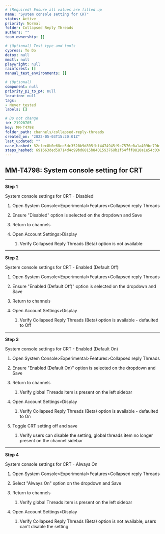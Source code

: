 ```yaml
---
# (Required) Ensure all values are filled up
name: "System console setting for CRT"
status: Active
priority: Normal
folder: Collapsed Reply Threads
authors: ""
team_ownership: []

# (Optional) Test type and tools
cypress: To Do
detox: null
mmctl: null
playwright: null
rainforest: []
manual_test_environments: []

# (Optional)
component: null
priority_p1_to_p4: null
location: null
tags: 
- Never tested
labels: []

# Do not change
id: 21920705
key: MM-T4798
folder_path: channels/collapsed-reply-threads
created_on: "2022-05-03T15:20:01Z"
last_updated: ""
case_hashed: 82cfec8b0e68cc5dc3520b9d805fbf4474945f9c7576e0a1a409bc79bf6c1a48896f4845573c8d09abc2f969adfbca6d
steps_hashed: 691663ded58714d4c99bd6815b8401593768b1f64fff8818a1e54c03c72bb3c6c3079be85beaff49f0ffc1e4cb747d17
---
```


## MM-T4798: System console setting for CRT

---

**Step 1**

System console settings for CRT - Disabled

1. Open System Console>Experimental>Features>Collapsed reply Threads

2. Ensure "Disabled" option is selected on the dropdown and Save

3. Return to channels

4. Open Account Settings>Display

   1. Verify Collapsed Reply Threads (Beta) option is not available

---

**Step 2**

System console settings for CRT - Enabled (Default Off)

1. Open System Console>Experimental>Features>Collapsed reply Threads

2. Ensure "Enabled (Default Off)" option is selected on the dropdown and Save

3. Return to channels

4. Open Account Settings>Display

   1. Verify Collapsed Reply Threads (Beta) option is available - defaulted to Off

---

**Step 3**

System console settings for CRT - Enabled (Default On)

1. Open System Console>Experimental>Features>Collapsed reply Threads

2. Ensure "Enabled (Default On)" option is selected on the dropdown and Save

3. Return to channels

   1. Verify global Threads item is present on the left sidebar

4. Open Account Settings>Display

   1. Verify Collapsed Reply Threads (Beta) option is available - defaulted to On

5. Toggle CRT setting off and save

   1. Verify users can disable the setting, global threads item no longer present on the channel sidebar

---

**Step 4**

System console settings for CRT - Always On

1. Open System Console>Experimental>Features>Collapsed reply Threads

2. Select "Always On" option on the dropdown and Save

3. Return to channels

   1. Verify global Threads item is present on the left sidebar

4. Open Account Settings>Display

   1. Verify Collapsed Reply Threads (Beta) option is not available, users can't disable the setting
